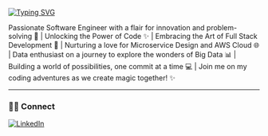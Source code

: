 [![Typing SVG](https://readme-typing-svg.demolab.com/?lines=Hi+,+This+is+Kavya+Jampani)](https://git.io/typing-svg)

Passionate Software Engineer with a flair for innovation and problem-solving 🚀 | Unlocking the Power of Code ✨ | Embracing the Art of Full Stack Development 🎨 | Nurturing a love for Microservice Design and AWS Cloud 🌐 | Data enthusiast on a journey to explore the wonders of Big Data 📊 | Building a world of possibilities, one commit at a time 💻 | Join me on my coding adventures as we create magic together! ✨ 

---

### 🤝🏻 Connect

[![LinkedIn](https://img.shields.io/badge/LinkedIn-0077B5?style=for-the-badge&logo=linkedin&logoColor=white)](https://www.linkedin.com/in/kavya-jampani/)

